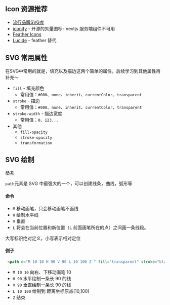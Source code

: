 ## Icon 资源推荐

- [流行品牌SVG库](https://simpleicons.org/)
- [iconify](https://iconify.design/) - 开源的矢量图标- nextjs 服务端组件不可用
- [Feather Icons](https://github.com/feathericons/feather)
- [Lucide](https://github.com/lucide-icons/lucide) - feather 替代

## SVG 常用属性

在SVG中常用的就是，填充以及描边这两个简单的属性，后续学习到其他属性再补充～

- `fill` - 填充颜色
  - 常用值：`#000`、`none`、`inherit`、`currentColor`、`transparent`
- `stroke` - 描边
  - 常用值：`#000`、`none`、`inherit`、`currentColor`、`transparent`
- `stroke-width` - 描边宽度
  - 常用值：`0`、`123...`
- 其他
  - `fill-opacity`
  - `stroke-opacity`
  - `transformation`

## SVG 绘制

[参考](https://developer.mozilla.org/zh-CN/docs/Web/SVG/Tutorial/Paths)

`path`元素是 SVG 中最强大的一个，可以创建线条，曲线，弧形等

#### 命令

- `M` 移动画笔，只会移动画笔不画线
- `H` 绘制水平线
- `V` 垂直
- `L` 将会在当前位置和新位置（L 前面画笔所在的点）之间画一条线段。

大写标识绝对定义，小写表示相对定位

#### 例子

```html
 <path d="M 10 10 H 90 V 90 L 10 100 Z " fill="transparent" stroke="black"/>
```

- `M 10 10` 向右、下移动画笔 10
- `H 90`  水平绘制一条长 90 的线
- `V 90` 垂直绘制一条长 90 的线
- `L 10 100` 绘制到 距离坐标原点(10,100)
- `Z` 结束

